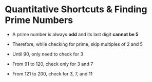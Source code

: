 # Quantitative Shortcuts & Finding Prime Numbers

- A prime number is always **odd** and its last digit **cannot be 5**

- Therefore, while checking for prime, skip multiples of 2 and 5

- Until 90, only need to check for 3

- From 91 to 120, check only for 3 and 7

- From 121 to 200, check for 3, 7, and 11
